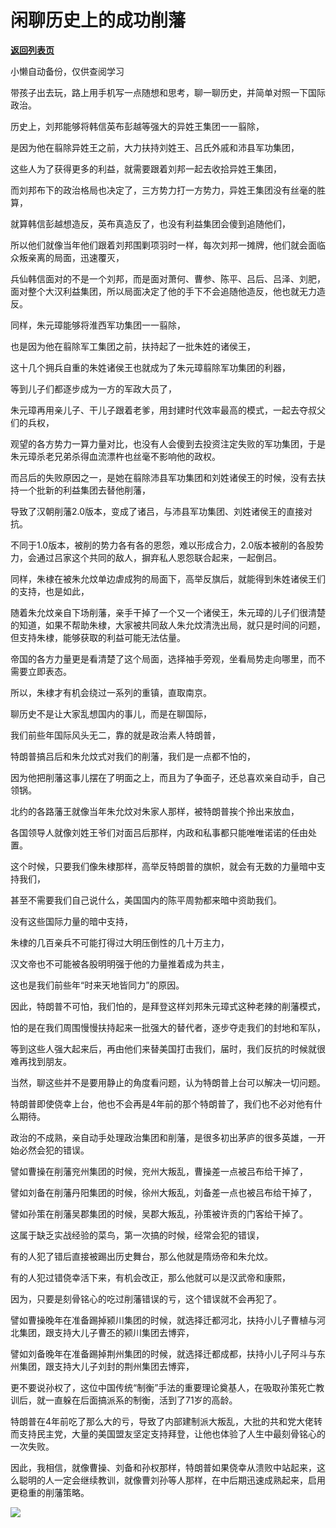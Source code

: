 # 闲聊历史上的成功削藩

[**返回列表页**](/gzh/政事堂2019)

小懒自动备份，仅供查阅学习

带孩子出去玩，路上用手机写一点随想和思考，聊一聊历史，并简单对照一下国际政治。

  

历史上，刘邦能够将韩信英布彭越等强大的异姓王集团一一翦除，

是因为他在翦除异姓王之前，大力扶持刘姓王、吕氏外戚和沛县军功集团，

这些人为了获得更多的利益，就需要跟着刘邦一起去收拾异姓王集团，

而刘邦布下的政治格局也决定了，三方势力打一方势力，异姓王集团没有丝毫的胜算，

就算韩信彭越想造反，英布真造反了，也没有利益集团会傻到追随他们，

所以他们就像当年他们跟着刘邦围剿项羽时一样，每次刘邦一摊牌，他们就会面临众叛亲离的局面，迅速覆灭，

兵仙韩信面对的不是一个刘邦，而是面对萧何、曹参、陈平、吕后、吕泽、刘肥，面对整个大汉利益集团，所以局面决定了他的手下不会追随他造反，他也就无力造反。

  

同样，朱元璋能够将淮西军功集团一一翦除，

也是因为他在翦除军工集团之前，扶持起了一批朱姓的诸侯王，

这十几个拥兵自重的朱姓诸侯王也就成为了朱元璋翦除军功集团的利器，

等到儿子们都逐步成为一方的军政大员了，

朱元璋再用亲儿子、干儿子跟着老爹，用封建时代效率最高的模式，一起去夺叔父们的兵权，

观望的各方势力一算力量对比，也没有人会傻到去投资注定失败的军功集团，于是朱元璋杀老兄弟杀得血流漂杵也丝毫不影响他的政权。

  

而吕后的失败原因之一，是她在翦除沛县军功集团和刘姓诸侯王的时候，没有去扶持一个批新的利益集团去替他削藩，

导致了汉朝削藩2.0版本，变成了诸吕，与沛县军功集团、刘姓诸侯王的直接对抗。

不同于1.0版本，被削的势力各有各的恩怨，难以形成合力，2.0版本被削的各股势力，会通过吕家这个共同的敌人，摒弃私人恩怨联合起来，一起倒吕。

  

同样，朱棣在被朱允炆单边虐成狗的局面下，高举反旗后，就能得到朱姓诸侯王们的支持，也是如此，

随着朱允炆亲自下场削藩，亲手干掉了一个又一个诸侯王，朱元璋的儿子们很清楚的知道，如果不帮助朱棣，大家被共同敌人朱允炆清洗出局，就只是时间的问题，但支持朱棣，能够获取的利益可能无法估量。

帝国的各方力量更是看清楚了这个局面，选择袖手旁观，坐看局势走向哪里，而不需要立即表态。

所以，朱棣才有机会绕过一系列的重镇，直取南京。

  

聊历史不是让大家乱想国内的事儿，而是在聊国际，

我们前些年国际风头无二，靠的就是政治素人特朗普，

特朗普搞吕后和朱允炆式对我们的削藩，我们是一点都不怕的，

因为他把削藩这事儿摆在了明面之上，而且为了争面子，还总喜欢亲自动手，自己领锅。‍

北约的各路藩王就像当年朱允炆对朱家人那样，被特朗普挨个拎出来放血，

各国领导人就像刘姓王爷们对面吕后那样，内政和私事都只能唯唯诺诺的任由处置。

这个时候，只要我们像朱棣那样，高举反特朗普的旗帜，就会有无数的力量暗中支持我们，

甚至不需要我们自己说什么，美国国内的陈平周勃都来暗中资助我们。

没有这些国际力量的暗中支持，

朱棣的几百亲兵不可能打得过大明压倒性的几十万主力，

汉文帝也不可能被各股明明强于他的力量推着成为共主，‍

这也是我们前些年“时来天地皆同力”的原因。

  

因此，特朗普不可怕，我们怕的，是拜登这样刘邦朱元璋式这种老辣的削藩模式，

怕的是在我们周围慢慢扶持起来一批强大的替代者，逐步夺走我们的封地和军队，

等到这些人强大起来后，再由他们来替美国打击我们，届时，我们反抗的时候就很难再找到朋友。

  

当然，聊这些并不是要用静止的角度看问题，认为特朗普上台可以解决一切问题。

特朗普即使侥幸上台，他也不会再是4年前的那个特朗普了，我们也不必对他有什么期待。

政治的不成熟，亲自动手处理政治集团和削藩，是很多初出茅庐的很多英雄，一开始必然会犯的错误。

譬如曹操在削藩兖州集团的时候，兖州大叛乱，曹操差一点被吕布给干掉了，

譬如刘备在削藩丹阳集团的时候，徐州大叛乱，刘备差一点也被吕布给干掉了，

譬如孙策在削藩吴郡集团的时候，吴郡大叛乱，孙策被许贡的门客给干掉了。

这属于缺乏实战经验的菜鸟，第一次搞的时候，经常会犯的错误，

有的人犯了错后直接被踢出历史舞台，那么他就是隋炀帝和朱允炆。

有的人犯过错侥幸活下来，有机会改正，那么他就可以是汉武帝和康熙，

因为，只要是刻骨铭心的吃过削藩错误的亏，这个错误就不会再犯了。

譬如曹操晚年在准备踢掉颍川集团的时候，就选择迁都河北，扶持小儿子曹植与河北集团，跟支持大儿子曹丕的颍川集团去博弈，

譬如刘备晚年在准备踢掉荆州集团的时候，就选择迁都成都，扶持小儿子阿斗与东州集团，跟支持大儿子刘封的荆州集团去博弈，

更不要说孙权了，这位中国传统“制衡”手法的重要理论奠基人，在吸取孙策死亡教训后，就一直躲在后面搞派系的制衡，活到了71岁的高龄。

特朗普在4年前吃了那么大的亏，导致了内部建制派大叛乱，大批的共和党大佬转而支持民主党，大量的美国盟友坚定支持拜登，让他也体验了人生中最刻骨铭心的一次失败。

因此，我相信，就像曹操、刘备和孙权那样，特朗普如果侥幸从溃败中站起来，这么聪明的人一定会继续教训，就像曹刘孙等人那样，在中后期迅速成熟起来，启用更稳重的削藩策略。

![](https://mmbiz.qpic.cn/mmbiz_jpg/rxhS23yu8cMH7JvjWiaV6ibbKBDqcPAqG73qiaUf7vic8UCR7WmvGuLMlCEnSEdPDAKd7qGrcDYavg5uBgHExJc2OA/640?wx_fmt=jpeg&from;=appmsg)

